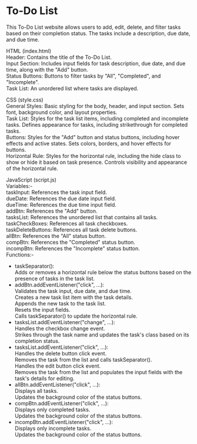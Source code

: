 # To-Do List

This To-Do List website allows users to add, edit, delete, and filter tasks based on their completion status. The tasks include a description, due date, and due time.

HTML (index.html)<br>
Header: Contains the title of the To-Do List.<br>
Input Section: Includes input fields for task description, due date, and due time, along with the "Add" button.<br>
Status Buttons: Buttons to filter tasks by "All", "Completed", and "Incomplete".<br>
Task List: An unordered list where tasks are displayed.<br>

CSS (style.css)<br>
General Styles: Basic styling for the body, header, and input section. Sets font, background color, and layout properties.<br>
Task List: Styles for the task list items, including completed and incomplete tasks. Defines appearance for tasks, including strikethrough for completed tasks.<br>
Buttons: Styles for the "Add" button and status buttons, including hover effects and active states. Sets colors, borders, and hover effects for buttons.<br>
Horizontal Rule: Styles for the horizontal rule, including the hide class to show or hide it based on task presence. Controls visibility and appearance of the horizontal rule.<br>

JavaScript (script.js)<br>
Variables:-<br>
taskInput: References the task input field.<br>
dueDate: References the due date input field.<br>
dueTime: References the due time input field.<br>
addBtn: References the "Add" button.<br>
tasksList: References the unordered list that contains all tasks.<br>
taskCheckBoxes: References all task checkboxes.<br>
taskDeleteButtons: References all task delete buttons.<br>
allBtn: References the "All" status button.<br>
compBtn: References the "Completed" status button.<br>
incompBtn: References the "Incomplete" status button.<br>
Functions:-
<ul>
<li>taskSeparator():<br>
Adds or removes a horizontal rule below the status buttons based on the presence of tasks in the task list.<br>
<li>addBtn.addEventListener("click", ...):<br>
Validates the task input, due date, and due time.<br>
Creates a new task list item with the task details.<br>
Appends the new task to the task list.<br>
Resets the input fields.<br>
Calls taskSeparator() to update the horizontal rule.<br>
<li>tasksList.addEventListener("change", ...):<br>
Handles the checkbox change event.<br>
Strikes through the task name and updates the task's class based on its completion status.<br>
<li>tasksList.addEventListener("click", ...):<br>
Handles the delete button click event.<br>
Removes the task from the list and calls taskSeparator().<br>
Handles the edit button click event.<br>
Removes the task from the list and populates the input fields with the task's details for editing.<br>
<li>allBtn.addEventListener("click", ...):<br>
Displays all tasks.<br>
Updates the background color of the status buttons.<br>
<li>compBtn.addEventListener("click", ...):<br>
Displays only completed tasks.<br>
Updates the background color of the status buttons.<br>
<li>incompBtn.addEventListener("click", ...):<br>
Displays only incomplete tasks.<br>
Updates the background color of the status buttons.<br>
</ul>
